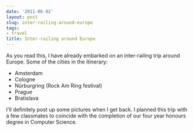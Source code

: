 ```yaml
---
date: '2011-06-02'
layout: post
slug: inter-railing-around-europe
tags:
- travel
title: Inter-railing around Europe
---
```


As you read this, I have already embarked on an inter-railing 
trip around Europe. Some of the cities in the itinerary:

* Amsterdam
* Cologne
* Nürburgring (Rock Am Ring festival)
* Prague
* Bratislava

I'll definitely post up some pictures when I get back. I planned 
this trip with a few classmates to coincide with the completion of 
our four year honours degree in Computer Science.